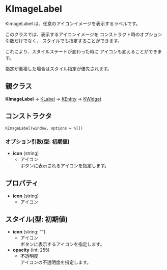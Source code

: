 # KImageLabel

KImageLabel は、任意のアイコンイメージを表示するラベルです。

このクラスでは、表示するアイコンイメージを
コンストラクト時のオプション引数だけでなく、
スタイルでも指定することができます。

これにより、スタイルステートが変わった時に
アイコンも変えることができます。

指定が重複した場合はスタイル指定が優先されます。

## 親クラス

**KImageLabel** -> [KLabel](KLabel.md)  -> [KEntity](KEntity.md) -> [KWidget](KWidget.md)

## コンストラクタ
```KImageLabel(window, options = %[])```

### オプション引数(型: 初期値)
- **icon** (string)
  - アイコン  
  ボタンに表示されるアイコンを指定します。

## プロパティ
- **icon** (string)
  - アイコン

## スタイル(型: 初期値)
- **icon** (string: "")
  - アイコン  
	ボタンに表示するアイコンを指定します。
- **opacity** (int: 255)
  - 不透明度  
	アイコンの不透明度を指定します。

